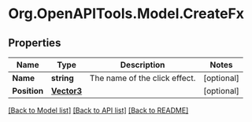 # Org.OpenAPITools.Model.CreateFx

## Properties

Name | Type | Description | Notes
------------ | ------------- | ------------- | -------------
**Name** | **string** | The name of the click effect. | [optional] 
**Position** | [**Vector3**](Vector3.md) |  | [optional] 

[[Back to Model list]](../README.md#documentation-for-models) [[Back to API list]](../README.md#documentation-for-api-endpoints) [[Back to README]](../README.md)

